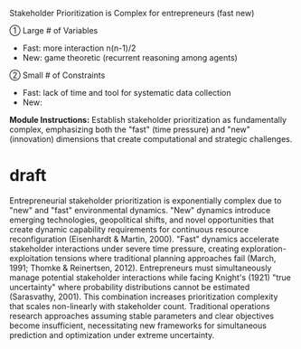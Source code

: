 Stakeholder Prioritization is Complex for entrepreneurs (fast new)

① Large # of Variables

- Fast: more interaction n(n-1)/2
- New: game theoretic (recurrent reasoning among agents)

② Small # of Constraints

- Fast: lack of time and tool for systematic data collection 
- New: 

**Module Instructions:** Establish stakeholder prioritization as fundamentally complex, emphasizing both the "fast" (time pressure) and "new" (innovation) dimensions that create computational and strategic challenges.

# draft

Entrepreneurial stakeholder prioritization is exponentially complex due to "new" and "fast" environmental dynamics. "New" dynamics introduce emerging technologies, geopolitical shifts, and novel opportunities that create dynamic capability requirements for continuous resource reconfiguration (Eisenhardt & Martin, 2000). "Fast" dynamics accelerate stakeholder interactions under severe time pressure, creating exploration-exploitation tensions where traditional planning approaches fail (March, 1991; Thomke & Reinertsen, 2012). Entrepreneurs must simultaneously manage potential stakeholder interactions while facing Knight's (1921) "true uncertainty" where probability distributions cannot be estimated (Sarasvathy, 2001). This combination increases prioritization complexity that scales non-linearly with stakeholder count. Traditional operations research approaches assuming stable parameters and clear objectives become insufficient, necessitating new frameworks for simultaneous prediction and optimization under extreme uncertainty.